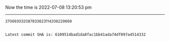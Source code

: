 Now the time is 2022-07-08 13:20:53 pm

---

<small>270693032087833623114206229669</small>

```txt

Latest commit SHA is: 6109514bad1da8fac1bb41ada74df097a4514332
```
